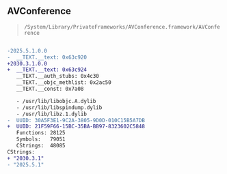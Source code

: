 ## AVConference

> `/System/Library/PrivateFrameworks/AVConference.framework/AVConference`

```diff

-2025.5.1.0.0
-  __TEXT.__text: 0x63c920
+2030.3.1.0.0
+  __TEXT.__text: 0x63c924
   __TEXT.__auth_stubs: 0x4c30
   __TEXT.__objc_methlist: 0x2ac50
   __TEXT.__const: 0x7a08

   - /usr/lib/libobjc.A.dylib
   - /usr/lib/libspindump.dylib
   - /usr/lib/libz.1.dylib
-  UUID: 30A5F3E1-9C2A-3805-9D0D-010C15B5A7DB
+  UUID: 21F59F66-15BC-35BA-BB97-8323602C5848
   Functions: 28125
   Symbols:   79051
   CStrings:  48085
CStrings:
+ "2030.3.1"
- "2025.5.1"

```

